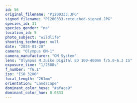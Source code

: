 ```yaml
---
id: 56
original_filename: "P1200333.JPG"
signed_filename: "P1200333-retouched-signed.JPG"
species_id: 31
species_gender: "na"
location_id: 5
photo_subject: "wildlife"
shooting_technique: null
date: "2024-01-20"
camera: "Olympus OM-1"
camera_manufacturer: "OM System"
lens: "Olympus M.Zuiko Digital ED 100-400mm f/5.0-6.3 IS"
exposure_time: "1/2500s"
f_number: "f6.1"
iso: "ISO 3200"
focal_length: "261mm"
orientation: "Landscape"
dominant_color_hexa: "#afaca9"
dominant_color_hue: 0.0833
---
```

